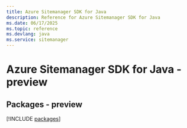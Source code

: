 ```yaml
---
title: Azure Sitemanager SDK for Java
description: Reference for Azure Sitemanager SDK for Java
ms.date: 06/17/2025
ms.topic: reference
ms.devlang: java
ms.service: sitemanager
---
```

# Azure Sitemanager SDK for Java - preview
## Packages - preview
[!INCLUDE [packages](sitemanager-index.md)]